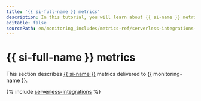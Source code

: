 ```yaml
---
title: '{{ si-full-name }} metrics'
description: In this tutorial, you will learn about {{ si-name }} metrics.
editable: false
sourcePath: en/monitoring_includes/metrics-ref/serverless-integrations-ref.md
---
```


# {{ si-full-name }} metrics

This section describes [{{ si-name }}](../../serverless-integrations/index.yaml) metrics delivered to {{ monitoring-name }}.

{% include [serverless-integrations](../../_includes/monitoring/metrics-ref/serverless-integrations.md) %}